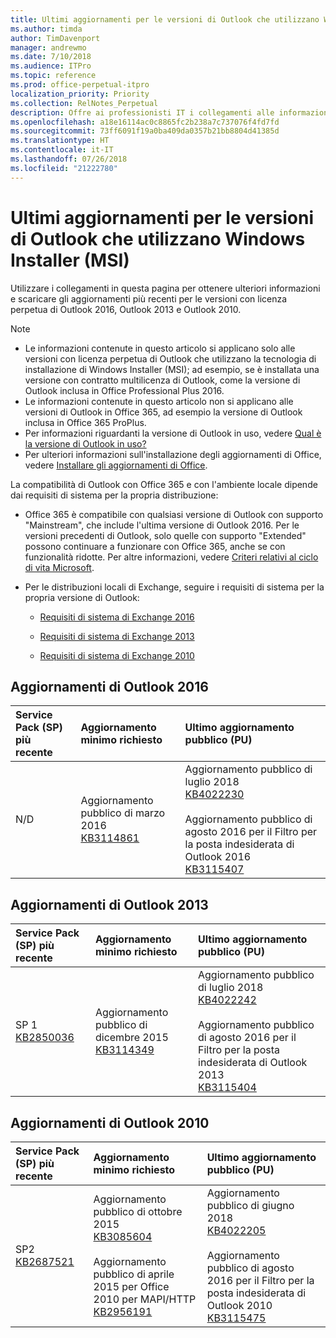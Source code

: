 ```yaml
---
title: Ultimi aggiornamenti per le versioni di Outlook che utilizzano Windows Installer (MSI)
ms.author: timda
author: TimDavenport
manager: andrewmo
ms.date: 7/10/2018
ms.audience: ITPro
ms.topic: reference
ms.prod: office-perpetual-itpro
localization_priority: Priority
ms.collection: RelNotes_Perpetual
description: Offre ai professionisti IT i collegamenti alle informazioni sugli aggiornamenti più recenti delle versioni con licenza perpetua di Outlook 2016, Outlook 2013, e Outlook 2010
ms.openlocfilehash: a18e16114ac0c8865fc2b238a7c737076f4fd7fd
ms.sourcegitcommit: 73ff6091f19a0ba409da0357b21bb8804d41385d
ms.translationtype: HT
ms.contentlocale: it-IT
ms.lasthandoff: 07/26/2018
ms.locfileid: "21222780"
---
```

# <a name="latest-updates-for-versions-of-outlook-that-use-windows-installer-msi"></a>Ultimi aggiornamenti per le versioni di Outlook che utilizzano Windows Installer (MSI)

Utilizzare i collegamenti in questa pagina per ottenere ulteriori informazioni e scaricare gli aggiornamenti più recenti per le versioni con licenza perpetua di Outlook 2016, Outlook 2013 e Outlook 2010.
  
> [!NOTE]
> - Le informazioni contenute in questo articolo si applicano solo alle versioni con licenza perpetua di Outlook che utilizzano la tecnologia di installazione di Windows Installer (MSI); ad esempio, se è installata una versione con contratto multilicenza di Outlook, come la versione di Outlook inclusa in Office Professional Plus 2016.
> - Le informazioni contenute in questo articolo non si applicano alle versioni di Outlook in Office 365, ad esempio la versione di Outlook inclusa in Office 365 ProPlus.
> - Per informazioni riguardanti la versione di Outlook in uso, vedere [Qual è la versione di Outlook in uso?](https://support.office.com/article/b3a9568c-edb5-42b9-9825-d48d82b2257c)
> - Per ulteriori informazioni sull'installazione degli aggiornamenti di Office, vedere [Installare gli aggiornamenti di Office](https://support.office.com/article/2ab296f3-7f03-43a2-8e50-46de917611c5). 
  
La compatibilità di Outlook con Office 365 e con l'ambiente locale dipende dai requisiti di sistema per la propria distribuzione:
  
- Office 365 è compatibile con qualsiasi versione di Outlook con supporto "Mainstream", che include l'ultima versione di Outlook 2016. Per le versioni precedenti di Outlook, solo quelle con supporto "Extended" possono continuare a funzionare con Office 365, anche se con funzionalità ridotte. Per altre informazioni, vedere [Criteri relativi al ciclo di vita Microsoft](https://support.microsoft.com/lifecycle).
    
- Per le distribuzioni locali di Exchange, seguire i requisiti di sistema per la propria versione di Outlook:
    
  - [Requisiti di sistema di Exchange 2016](https://docs.microsoft.com/Exchange/plan-and-deploy/system-requirements)
    
  - [Requisiti di sistema di Exchange 2013](https://technet.microsoft.com/it-IT/library/aa996719%28v=exchg.150%29.aspx)
    
  - [Requisiti di sistema di Exchange 2010](https://docs.microsoft.com/previous-versions/office/exchange-server-2010/aa996719(v=exchg.141))

   
## <a name="outlook-2016-updates"></a>Aggiornamenti di Outlook 2016

|**Service Pack (SP) più recente**|**Aggiornamento minimo richiesto**|**Ultimo aggiornamento pubblico (PU)**|
|:-----|:-----|:-----|
|N/D  <br/> |Aggiornamento pubblico di marzo 2016 <br/>[KB3114861](https://support.microsoft.com/help/3114861) <br/> |Aggiornamento pubblico di luglio 2018 <br/>[KB4022230](https://support.microsoft.com/it-IT/help/4022230) <br/><br/> Aggiornamento pubblico di agosto 2016 per il Filtro per la posta indesiderata di Outlook 2016  <br/>[KB3115407](https://support.microsoft.com/help/3115407) <br/> |
   
## <a name="outlook-2013-updates"></a>Aggiornamenti di Outlook 2013

|**Service Pack (SP) più recente**|**Aggiornamento minimo richiesto**|**Ultimo aggiornamento pubblico (PU)**|
|:-----|:-----|:-----|
|SP 1  <br/>[KB2850036](https://go.microsoft.com/fwlink/p/?LinkId=512538) <br/> |Aggiornamento pubblico di dicembre 2015 <br/>[KB3114349](https://support.microsoft.com/kb/3114349) <br/> |Aggiornamento pubblico di luglio 2018 <br/>[KB4022242](https://support.microsoft.com/it-IT/help/4022242) <br/><br/>  Aggiornamento pubblico di agosto 2016 per il Filtro per la posta indesiderata di Outlook 2013 <br/> [KB3115404](https://support.microsoft.com/kb/3115404) <br/> |
   
## <a name="outlook-2010-updates"></a>Aggiornamenti di Outlook 2010

|**Service Pack (SP) più recente**|**Aggiornamento minimo richiesto**|**Ultimo aggiornamento pubblico (PU)**|
|:-----|:-----|:-----|
|SP2 <br/>[KB2687521](https://go.microsoft.com/fwlink/p/?LinkId=512542) <br/> |Aggiornamento pubblico di ottobre 2015 <br/> [KB3085604](https://support.microsoft.com/kb/3085604) <br/><br/>  Aggiornamento pubblico di aprile 2015 per Office 2010 per MAPI/HTTP <br/> [KB2956191](https://support.microsoft.com/it-IT/help/2956191/april-14-2015-update-for-office-2010-kb2956191) <br/> |Aggiornamento pubblico di giugno 2018 <br/>[KB4022205](https://support.microsoft.com/it-IT/help/4022205) <br/><br/>  Aggiornamento pubblico di agosto 2016 per il Filtro per la posta indesiderata di Outlook 2010 <br/> [KB3115475](https://support.microsoft.com/kb/3115475) <br/> |
   


